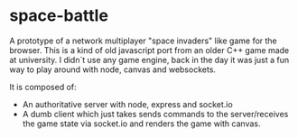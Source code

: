 # space-battle
A prototype of a network multiplayer "space invaders" like game for the browser.
This is a kind of old javascript port from an older C++ game made at university.
I didn´t use any game engine, back in the day it was just a fun way to play around with node, canvas and websockets.

It is composed of:
* An authoritative server with node, express and socket.io
* A dumb client which just takes sends commands to the server/receives the game state via socket.io and renders the game with canvas.





 